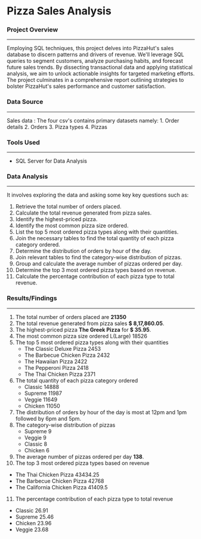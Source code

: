 # Pizza Sales Analysis

### Project Overview
---
Employing SQL techniques, this project delves into PizzaHut's sales database to discern patterns and drivers of revenue. We'll leverage SQL queries to segment customers, analyze purchasing habits, and forecast future sales trends. By dissecting transactional data and applying statistical analysis, we aim to unlock actionable insights for targeted marketing efforts. The project culminates in a comprehensive report outlining strategies to bolster PizzaHut's sales performance and customer satisfaction.


### Data Source
---
Sales data : The  four csv's contains primary datasets namely:
              1. Order details
              2. Orders
              3. Pizza types
              4. Pizzas

### Tools Used
---
- SQL Server for Data Analysis

### Data Analysis
---
It involves exploring the data and asking some key key questions such as:

1. Retrieve the total number of orders placed.
2. Calculate the total revenue generated from pizza sales.
3. Identify the highest-priced pizza.
4. Identify the most common pizza size ordered.
5. List the top 5 most ordered pizza types along with their quantities.
6. Join the necessary tables to find the total quantity of each pizza category ordered.
7. Determine the distribution of orders by hour of the day.
8. Join relevant tables to find the category-wise distribution of pizzas.
9. Group and calculate the average number of pizzas ordered per day.
10. Determine the top 3 most ordered pizza types based on revenue.
11. Calculate the percentage contribution of each pizza type to total revenue.
    

### Results/Findings
---
1. The total number of orders placed are **21350**
2. The total revenue generated from pizza sales **$ 8,17,860.05**.
3. The highest-priced pizza **The Greek Pizza**	for **$ 35.95**.
4. The most common pizza size ordered L(Large)	18526
5. The top 5 most ordered pizza types along with their quantities
   - The Classic Deluxe Pizza	  2453
   - The Barbecue Chicken Pizza	2432
   - The Hawaiian Pizza	        2422
   - The Pepperoni Pizza	      2418
   - The Thai Chicken Pizza	    2371
6. The total quantity of each pizza category ordered
   - Classic	14888
   - Supreme	11987
   - Veggie	  11649
   - Chicken	11050
7. The distribution of orders by hour of the day is most at 12pm and 1pm followed by 6pm and 5pm.
8. The category-wise distribution of pizzas
   - Supreme	9
   - Veggie	  9
   - Classic	8
   - Chicken	6
9. The average number of pizzas ordered per day **138**.
10. The top 3 most ordered pizza types based on revenue
   - The Thai Chicken Pizza	        43434.25
   - The Barbecue Chicken Pizza	    42768
   - The California Chicken Pizza	  41409.5
11. The percentage contribution of each pizza type to total revenue
   - Classic	26.91
   - Supreme	25.46
   - Chicken	23.96
   - Veggie	  23.68
